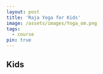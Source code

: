 ```yaml
---
layout: post
title: 'Raja Yoga for Kids'
image: /assets/images/Yoga_om.png
tags:
  - course
pin: true
---
```


## Kids